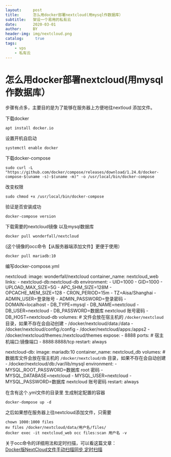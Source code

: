 ```yaml
---
layout:     post
title:      怎么用docker部署nextcloud(用mysql作数据库）
subtitle:   架设一个易用的私有云
date:       2020-03-01
author:     BY
header-img: img/nextcloud.png
catalog: 	 true
tags:
    - vps
    - 私有云
---
```

# 怎么用docker部署nextcloud(用mysql作数据库）

  步骤有点多，主要目的是为了能够在服务器上方便地往nextloud 添加文件。
 
下载docker 
	
	apt install docker.io

设置开机自启动
	
	systemctl enable docker

下载docker-compose  

    sudo curl -L 				"https://github.com/docker/compose/releases/download/1.24.0/docker-compose-$(uname -s)-$(uname -m)" -o /usr/local/bin/docker-compose     


改变权限

    sudo chmod +x /usr/local/bin/docker-compose

验证是否安装成功

	docker-compose version

下载需要的nextcloud镜像 以及mysql数据库
	
	docker pull wonderfall/nextcloud

(这个镜像的occ命令【从服务器端添加文件】更便于使用）

	docker pull mariadb:10

编写docker-compose.yml		

nextcloud:
  image: wonderfall/nextcloud
  container_name: nextcloud_web
  links:
    - nextcloud-db:nextcloud-db
  environment:
    - UID=1000
    - GID=1000
    - UPLOAD_MAX_SIZE=5G
    - APC_SHM_SIZE=128M
    - OPCACHE_MEM_SIZE=128
    - CRON_PERIOD=15m
    - TZ=Aisa/Shanghai
    - ADMIN_USER=登录账号
    - ADMIN_PASSWORD=登录密码
    - DOMAIN=localhost
    - DB_TYPE=mysql
    - DB_NAME=nextcloud
    - DB_USER=nextcloud
    - DB_PASSWORD=数据库 nextcloud 账号密码
    - DB_HOST=nextcloud-db
  volumes:
    # 文件会放在宿主机的 `/docker/nextcloud` 目录，如果不存在会自动创建
    - /docker/nextcloud/data:/data
    - /docker/nextcloud/config:/config
    - /docker/nextcloud/apps:/apps2
    - /docker/nextcloud/themes:/nextcloud/themes
  expose:
    - 8888
  ports:
    # 宿主机端口:镜像端口
    - 8888:8888/tcp
  restart: always

nextcloud-db:
  image: mariadb:10
  container_name: nextcloud_db
  volumes:
    # 数据库文件会放在宿主机的 `/docker/nextcloud/db` 目录，如果不存在会自动创建
    - /docker/nextcloud/db:/var/lib/mysql
  environment:
    - MYSQL_ROOT_PASSWORD=数据库 root 密码
    - MYSQL_DATABASE=nextcloud
    - MYSQL_USER=nextcloud
    - MYSQL_PASSWORD=数据库 nextcloud 账号密码
  restart: always
	

在含有这个.yml文件的目录里 生成制定配置的容器
	
	docker-dompose up -d 

之后如果想在服务器上往nextcloud添加文件，只需要

	chown 1000:1000 files
	mv files /docker/nextcloud/data/用户名/files/
	docker exec -it nextcloud_web occ files:scan 用户名 -v


关于occ命令的详细用法和定时扫描，可以看这篇文章：  
[Docker版NextCloud文件手动扫描同步 定时扫描](https://blog.csdn.net/u010457406/article/details/84335143)


    

   

